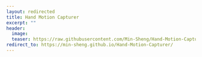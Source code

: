 ```yaml
---
layout: redirected
title: Hand Motion Capturer
excerpt: ""
header:
  image: 
  teaser: https://raw.githubusercontent.com/Min-Sheng/Hand-Motion-Capturer/master/Images/Hand_Motion_Capturer_DEMO_2.jpg
redirect_to: https://min-sheng.github.io/Hand-Motion-Capturer/
---
```

